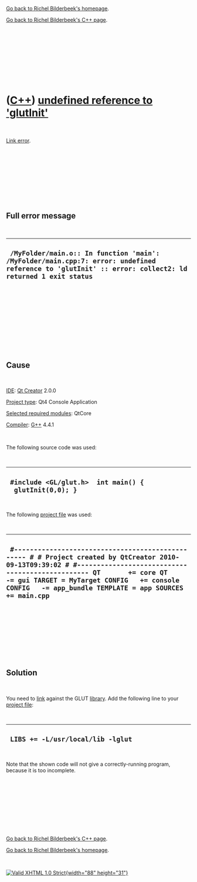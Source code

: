 [Go back to Richel Bilderbeek's homepage](index.htm).

[Go back to Richel Bilderbeek's C++ page](Cpp.htm).

 

 

 

 

 

([C++](Cpp.htm)) [undefined reference to 'glutInit'](CppLinkErrorUndefinedReferenceToGlutInit.htm)
==================================================================================================

 

[Link error](CppLinkError.htm).

 

 

 

 

 

Full error message
------------------

 

  --------------------------------------------------------------------------------------------------------------------------------------------------------
  ` /MyFolder/main.o:: In function 'main': /MyFolder/main.cpp:7: error: undefined reference to 'glutInit' :: error: collect2: ld returned 1 exit status`
  --------------------------------------------------------------------------------------------------------------------------------------------------------

 

 

 

 

 

 

Cause
-----

 

[IDE](CppIde.htm): [Qt Creator](CppQt.htm) 2.0.0

[Project type](CppQtProjectType.htm): Qt4 Console Application

[Selected required modules](CppQtCreatorSelectRequiredModules.png):
QtCore

[Compiler](CppCompiler.htm): [G++](CppGpp.htm) 4.4.1

 

The following source code was used:

 

  ----------------------------------------------------------
  ` #include <GL/glut.h>  int main() {   glutInit(0,0); }`
  ----------------------------------------------------------

 

The following [project file](CppQtProjectFile.htm) was used:

 

  --------------------------------------------------------------------------------------------------------------------------------------------------------------------------------------------------------------------------------------------------------------------------------------------------
  ` #------------------------------------------------- # # Project created by QtCreator 2010-09-13T09:39:02 # #------------------------------------------------- QT       += core QT       -= gui TARGET = MyTarget CONFIG   += console CONFIG   -= app_bundle TEMPLATE = app SOURCES += main.cpp`
  --------------------------------------------------------------------------------------------------------------------------------------------------------------------------------------------------------------------------------------------------------------------------------------------------

 

 

 

 

 

Solution
--------

 

You need to [link](CppLink.htm) against the GLUT
[library](CppLibrary.htm). Add the following line to your [project
file](CppQtProjectFile.htm):

 

  ------------------------------------
  ` LIBS += -L/usr/local/lib -lglut`
  ------------------------------------

 

Note that the shown code will not give a correctly-running program,
because it is too incomplete.

 

 

 

 

 

[Go back to Richel Bilderbeek's C++ page](Cpp.htm).

[Go back to Richel Bilderbeek's homepage](index.htm).

 

[![Valid XHTML 1.0 Strict](valid-xhtml10.png){width="88"
height="31"}](http://validator.w3.org/check?uri=referer)
